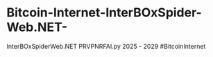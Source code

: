 # Bitcoin-Internet-InterBOxSpider-Web.NET-
InterBOxSpiderWeb.NET PRVPNRFAI.py 2025 - 2029 #BitcoinInternet
